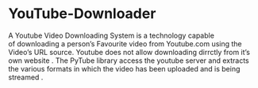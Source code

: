 # YouTube-Downloader
A Youtube Video Downloading System is a technology capable of downloading a person’s Favourite video from Youtube.com using the Video’s URL source. Youtube does not allow downloading dirrctly from it’s own website . The PyTube library access the youtube server and extracts the various formats in which the video has been uploaded and is being streamed . 
